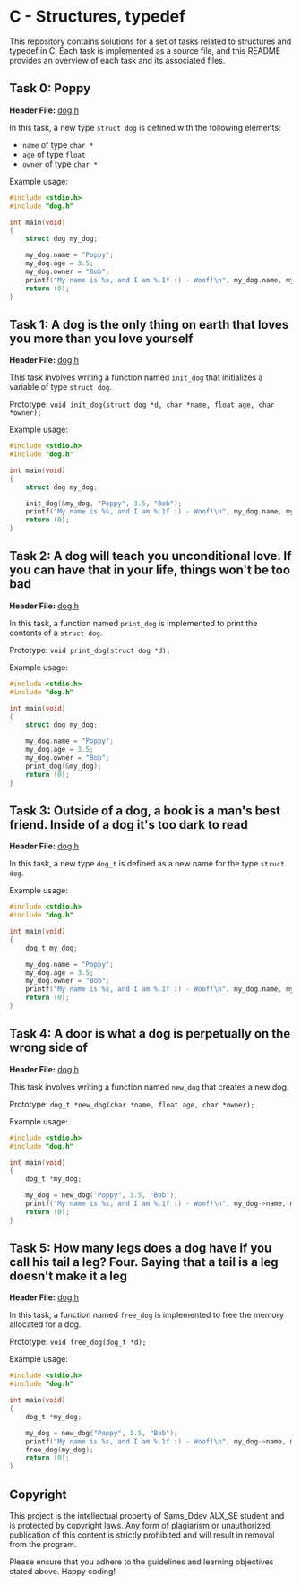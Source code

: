 # C - Structures, typedef

This repository contains solutions for a set of tasks related to structures and typedef in C. Each task is implemented as a source file, and this README provides an overview of each task and its associated files.

## Task 0: Poppy

**Header File:** [dog.h](./0x0E-structures_typedef/dog.h)

In this task, a new type `struct dog` is defined with the following elements:
- `name` of type `char *`
- `age` of type `float`
- `owner` of type `char *`

Example usage:
```c
#include <stdio.h>
#include "dog.h"

int main(void)
{
    struct dog my_dog;

    my_dog.name = "Poppy";
    my_dog.age = 3.5;
    my_dog.owner = "Bob";
    printf("My name is %s, and I am %.1f :) - Woof!\n", my_dog.name, my_dog.age);
    return (0);
}
```

## Task 1: A dog is the only thing on earth that loves you more than you love yourself

**Header File:** [dog.h](./0x0E-structures_typedef/dog.h)

This task involves writing a function named `init_dog` that initializes a variable of type `struct dog`.

Prototype: `void init_dog(struct dog *d, char *name, float age, char *owner);`

Example usage:
```c
#include <stdio.h>
#include "dog.h"

int main(void)
{
    struct dog my_dog;

    init_dog(&my_dog, "Poppy", 3.5, "Bob");
    printf("My name is %s, and I am %.1f :) - Woof!\n", my_dog.name, my_dog.age);
    return (0);
}
```

## Task 2: A dog will teach you unconditional love. If you can have that in your life, things won't be too bad

**Header File:** [dog.h](./0x0E-structures_typedef/dog.h)

In this task, a function named `print_dog` is implemented to print the contents of a `struct dog`.

Prototype: `void print_dog(struct dog *d);`

Example usage:
```c
#include <stdio.h>
#include "dog.h"

int main(void)
{
    struct dog my_dog;

    my_dog.name = "Poppy";
    my_dog.age = 3.5;
    my_dog.owner = "Bob";
    print_dog(&my_dog);
    return (0);
}
```

## Task 3: Outside of a dog, a book is a man's best friend. Inside of a dog it's too dark to read

**Header File:** [dog.h](./0x0E-structures_typedef/dog.h)

In this task, a new type `dog_t` is defined as a new name for the type `struct dog`.

Example usage:
```c
#include <stdio.h>
#include "dog.h"

int main(void)
{
    dog_t my_dog;

    my_dog.name = "Poppy";
    my_dog.age = 3.5;
    my_dog.owner = "Bob";
    printf("My name is %s, and I am %.1f :) - Woof!\n", my_dog.name, my_dog.age);
    return (0);
}
```

## Task 4: A door is what a dog is perpetually on the wrong side of

**Header File:** [dog.h](./0x0E-structures_typedef/dog.h)

This task involves writing a function named `new_dog` that creates a new dog.

Prototype: `dog_t *new_dog(char *name, float age, char *owner);`

Example usage:
```c
#include <stdio.h>
#include "dog.h"

int main(void)
{
    dog_t *my_dog;

    my_dog = new_dog("Poppy", 3.5, "Bob");
    printf("My name is %s, and I am %.1f :) - Woof!\n", my_dog->name, my_dog->age);
    return (0);
}
```

## Task 5: How many legs does a dog have if you call his tail a leg? Four. Saying that a tail is a leg doesn't make it a leg

**Header File:** [dog.h](./0x0E-structures_typedef/dog.h)

In this task, a function named `free_dog` is implemented to free the memory allocated for a dog.

Prototype: `void free_dog(dog_t *d);`

Example usage:
```c
#include <stdio.h>
#include "dog.h"

int main(void)
{
    dog_t *my_dog;

    my_dog = new_dog("Poppy", 3.5, "Bob");
    printf("My name is %s, and I am %.1f :) - Woof!\n", my_dog->name, my_dog->age);
    free_dog(my_dog);
    return (0);
}
```

## Copyright

This project is the intellectual property of Sams_Ddev ALX_SE student and is protected by copyright laws. Any form of plagiarism or unauthorized publication of this content is strictly prohibited and will result in removal from the program.

Please ensure that you adhere to the guidelines and learning objectives stated above. Happy coding!
